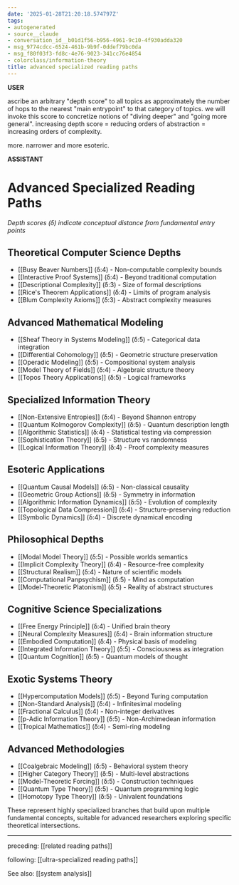 ```yaml
---
date: '2025-01-28T21:20:18.574797Z'
tags:
- autogenerated
- source__claude
- conversation_id__b01d1f56-b956-4961-9c10-4f930adda320
- msg_9774cdcc-6524-461b-9b9f-0ddef79bc0da
- msg_f80f03f3-fd8c-4e76-9023-341cc76e4854
- colorclass/information-theory
title: advanced specialized reading paths
---
```


**USER**

ascribe an arbitrary "depth score" to all topics as approximately the number of hops to the nearest "main entrypoint" to that category of topics. we will invoke this score to concretize notions of "diving deeper" and "going more general". increasing depth score = reducing orders of abstraction = increasing orders of complexity. 

more. narrower and more esoteric.


**ASSISTANT**

# Advanced Specialized Reading Paths
*Depth scores (δ) indicate conceptual distance from fundamental entry points*

## Theoretical Computer Science Depths
- [[Busy Beaver Numbers]] (δ:4) - Non-computable complexity bounds
- [[Interactive Proof Systems]] (δ:4) - Beyond traditional computation
- [[Descriptional Complexity]] (δ:3) - Size of formal descriptions
- [[Rice's Theorem Applications]] (δ:4) - Limits of program analysis
- [[Blum Complexity Axioms]] (δ:3) - Abstract complexity measures

## Advanced Mathematical Modeling
- [[Sheaf Theory in Systems Modeling]] (δ:5) - Categorical data integration
- [[Differential Cohomology]] (δ:5) - Geometric structure preservation
- [[Operadic Modeling]] (δ:5) - Compositional system analysis
- [[Model Theory of Fields]] (δ:4) - Algebraic structure theory
- [[Topos Theory Applications]] (δ:5) - Logical frameworks

## Specialized Information Theory
- [[Non-Extensive Entropies]] (δ:4) - Beyond Shannon entropy
- [[Quantum Kolmogorov Complexity]] (δ:5) - Quantum description length
- [[Algorithmic Statistics]] (δ:4) - Statistical testing via compression
- [[Sophistication Theory]] (δ:5) - Structure vs randomness
- [[Logical Information Theory]] (δ:4) - Proof complexity measures

## Esoteric Applications
- [[Quantum Causal Models]] (δ:5) - Non-classical causality
- [[Geometric Group Actions]] (δ:5) - Symmetry in information
- [[Algorithmic Information Dynamics]] (δ:5) - Evolution of complexity
- [[Topological Data Compression]] (δ:4) - Structure-preserving reduction
- [[Symbolic Dynamics]] (δ:4) - Discrete dynamical encoding

## Philosophical Depths
- [[Modal Model Theory]] (δ:5) - Possible worlds semantics
- [[Implicit Complexity Theory]] (δ:4) - Resource-free complexity
- [[Structural Realism]] (δ:4) - Nature of scientific models
- [[Computational Panpsychism]] (δ:5) - Mind as computation
- [[Model-Theoretic Platonism]] (δ:5) - Reality of abstract structures

## Cognitive Science Specializations
- [[Free Energy Principle]] (δ:4) - Unified brain theory
- [[Neural Complexity Measures]] (δ:4) - Brain information structure
- [[Embodied Computation]] (δ:4) - Physical basis of modeling
- [[Integrated Information Theory]] (δ:5) - Consciousness as integration
- [[Quantum Cognition]] (δ:5) - Quantum models of thought

## Exotic Systems Theory
- [[Hypercomputation Models]] (δ:5) - Beyond Turing computation
- [[Non-Standard Analysis]] (δ:4) - Infinitesimal modeling
- [[Fractional Calculus]] (δ:4) - Non-integer derivatives
- [[p-Adic Information Theory]] (δ:5) - Non-Archimedean information
- [[Tropical Mathematics]] (δ:4) - Semi-ring modeling

## Advanced Methodologies
- [[Coalgebraic Modeling]] (δ:5) - Behavioral system theory
- [[Higher Category Theory]] (δ:5) - Multi-level abstractions
- [[Model-Theoretic Forcing]] (δ:5) - Construction techniques
- [[Quantum Type Theory]] (δ:5) - Quantum programming logic
- [[Homotopy Type Theory]] (δ:5) - Univalent foundations

These represent highly specialized branches that build upon multiple fundamental concepts, suitable for advanced researchers exploring specific theoretical intersections.


---

preceding: [[related reading paths]]  


following: [[ultra-specialized reading paths]]

See also: [[system analysis]]